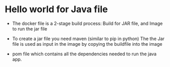 # Hello world for Java file
- The docker file is a 2-stage build process:  Build for JAR file, and Image to run the jar file
* To create a jar file you need maven (similar to pip in python)
The the Jar file is used as input in the image by copying the buildfile into the image
- pom file which contains all the dependencies needed to run the java app.
